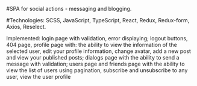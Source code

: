 #SPA for social actions - messaging and blogging.

#Technologies: SCSS, JavaScript, TypeScript, React, Redux, Redux-form, Axios, Reselect.

Implemented: login page with validation, error displaying; logout buttons, 404 page, profile page with: the ability to view the information of the selected user, edit your profile information, change avatar, add a new post and view your published posts; dialogs page with the ability to send a message with validation; users page and friends page with the ability to view the list of users using pagination, subscribe and unsubscribe to any user, view the user profile
